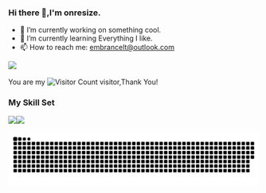 ### Hi there 👋,I'm onresize.

- 🔭 I’m currently working on something cool.
- 🌱 I’m currently learning Everything I like.
- 📫 How to reach me: embrancelt@outlook.com

![](https://github-readme-stats.vercel.app/api?username=onresize&show_icons=true&theme=transparent)

You are my ![Visitor Count](https://profile-counter.glitch.me/onresize/count.svg) visitor,Thank You!

### My Skill Set

![](https://img.shields.io/badge/React-3776AB?style=for-the-badge&logo=react&logoColor=white)![](https://img.shields.io/badge/Vue-41b883?style=for-the-badge&logo=vue.js&logoColor=white)

<picture>
  <source 
    media="(prefers-color-scheme: dark)" 
    srcset="https://raw.githubusercontent.com/lxfriday/lxfriday/output/github-contribution-grid-snake-dark.svg"
  />
  <source 
    media="(prefers-color-scheme: light)" 
    srcset="https://raw.githubusercontent.com/lxfriday/lxfriday/output/github-contribution-grid-snake.svg"
  />
  <img 
    alt="github contribution grid snake animation" 
    src="https://raw.githubusercontent.com/lxfriday/lxfriday/output/github-contribution-grid-snake.svg"
  />
</picture>
